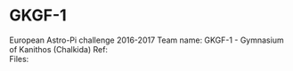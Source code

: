 # GKGF-1

European Astro-Pi challenge 2016-2017
Team name: GKGF-1 - Gymnasium of Kanithos (Chalkida) 
Ref:  
Files: 
  
  
